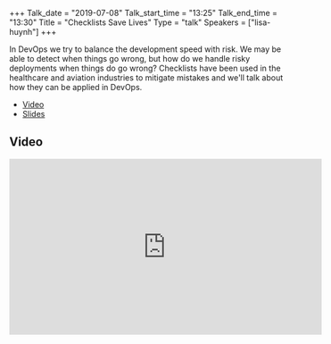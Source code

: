 +++
Talk_date = "2019-07-08"
Talk_start_time = "13:25"
Talk_end_time = "13:30"
Title = "Checklists Save Lives"
Type = "talk"
Speakers = ["lisa-huynh"]
+++

In DevOps we try to balance the development speed with risk. We may be able to detect when things go wrong, but how do we handle risky deployments when things do go wrong? Checklists have been used in the healthcare and aviation industries to mitigate mistakes and we'll talk about how they can be applied in DevOps.

* [Video](https://youtu.be/FSInzKFdRm4)
* [Slides](https://drive.google.com/file/d/1ihzYtlvTzlpNPmRy-UcltpMezOUWL3i3/view?usp=sharing)

## Video

<iframe width="560" height="315" src="https://www.youtube.com/embed/FSInzKFdRm4" frameborder="0" allow="accelerometer; autoplay; encrypted-media; gyroscope; picture-in-picture" allowfullscreen></iframe>